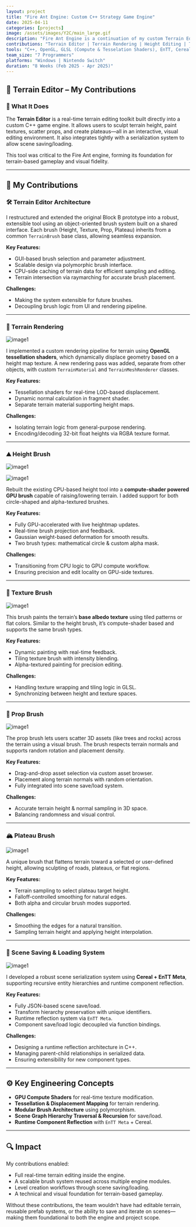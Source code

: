 ```yaml
---
layout: project
title: "Fire Ant Engine: Custom C++ Strategy Game Engine"
date: 2025-04-11
categories: [projects]
image: /assets/images/Y2C/main_large.gif
description: "Fire Ant Engine is a continuation of my custom Terrain Editor. The team was joined by seven talented programmers. The project features a prefab system, a terrain editor, flow-fields for AI agent navigation, an in-engine UI editor, optimizations which allowed a support for a large terrain map and many units, and support on Windows and Nintendo Switch."
contributions: "Terrain Editor | Terrain Rendering | Height Editing | Texture Editing | Prop Placement | Scene Serialization | Prefabs"
tools: "C++, OpenGL, GLSL (Compute & Tesselation Shaders), EnTT, Cereal, ImGui"
team_size: "7 Programmers"
platforms: "Windows | Nintendo Switch"
duration: "8 Weeks (Feb 2025 - Apr 2025)"
---
```


## 🌄 Terrain Editor – My Contributions

### 🧩 What It Does

The **Terrain Editor** is a real-time terrain editing toolkit built directly into a custom C++ game engine. It allows users to sculpt terrain height, paint textures, scatter props, and create plateaus—all in an interactive, visual editing environment. It also integrates tightly with a serialization system to allow scene saving/loading.

This tool was critical to the Fire Ant engine, forming its foundation for terrain-based gameplay and visual fidelity.

---

## 🔨 My Contributions

### 🛠️ Terrain Editor Architecture

I restructured and extended the original Block B prototype into a robust, extensible tool using an object-oriented brush system built on a shared interface. Each brush (Height, Texture, Prop, Plateau) inherits from a common `TerrainBrush` base class, allowing seamless expansion.

**Key Features:**

* GUI-based brush selection and parameter adjustment.
* Scalable design via polymorphic brush interface.
* CPU-side caching of terrain data for efficient sampling and editing.
* Terrain intersection via raymarching for accurate brush placement.

**Challenges:**

* Making the system extensible for future brushes.
* Decoupling brush logic from UI and rendering pipeline.

---

### 🌋 Terrain Rendering

![image1](../../assets/images/Y2C/tesselation.gif)

I implemented a custom rendering pipeline for terrain using **OpenGL tessellation shaders**, which dynamically displace geometry based on a height map texture. A new rendering pass was added, separate from other objects, with custom `TerrainMaterial` and `TerrainMeshRenderer` classes.

**Key Features:**

* Tessellation shaders for real-time LOD-based displacement.
* Dynamic normal calculation in fragment shader.
* Separate terrain material supporting height maps.

**Challenges:**

* Isolating terrain logic from general-purpose rendering.
* Encoding/decoding 32-bit float heights via RGBA texture format.

---

### ⛰️ Height Brush

![image1](../../assets/images/Y2C/height_brush_raise.gif)

![image1](../../assets/images/Y2C/height_brush_lower.gif)

Rebuilt the existing CPU-based height tool into a **compute-shader powered GPU brush** capable of raising/lowering terrain. I added support for both circle-shaped and alpha-textured brushes.

**Key Features:**

* Fully GPU-accelerated with live heightmap updates.
* Real-time brush projection and feedback.
* Gaussian weight-based deformation for smooth results.
* Two brush types: mathematical circle & custom alpha mask.

**Challenges:**

* Transitioning from CPU logic to GPU compute workflow.
* Ensuring precision and edit locality on GPU-side textures.

---

### 🎨 Texture Brush

![image1](../../assets/images/Y2C/texture_brush.gif)

This brush paints the terrain’s **base albedo texture** using tiled patterns or flat colors. Similar to the height brush, it’s compute-shader based and supports the same brush types.

**Key Features:**

* Dynamic painting with real-time feedback.
* Tiling texture brush with intensity blending.
* Alpha-textured painting for precision editing.

**Challenges:**

* Handling texture wrapping and tiling logic in GLSL.
* Synchronizing between height and texture spaces.

---

### 🌳 Prop Brush

![image1](../../assets/images/Y2C/prop_brush.gif)

The prop brush lets users scatter 3D assets (like trees and rocks) across the terrain using a visual brush. The brush respects terrain normals and supports random rotation and placement density.

**Key Features:**

* Drag-and-drop asset selection via custom asset browser.
* Placement along terrain normals with random orientation.
* Fully integrated into scene save/load system.

**Challenges:**

* Accurate terrain height & normal sampling in 3D space.
* Balancing randomness and visual control.

---

### 🏔️ Plateau Brush

![image1](../../assets/images/Y2C/plateau_brush.gif)

A unique brush that flattens terrain toward a selected or user-defined height, allowing sculpting of roads, plateaus, or flat regions.

**Key Features:**

* Terrain sampling to select plateau target height.
* Falloff-controlled smoothing for natural edges.
* Both alpha and circular brush modes supported.

**Challenges:**

* Smoothing the edges for a natural transition.
* Sampling terrain height and applying height interpolation.

---

### 💾 Scene Saving & Loading System

![image1](../../assets/images/Y2C/prefabs.gif)

I developed a robust scene serialization system using **Cereal + EnTT Meta**, supporting recursive entity hierarchies and runtime component reflection.

**Key Features:**

* Fully JSON-based scene save/load.
* Transform hierarchy preservation with unique identifiers.
* Runtime reflection system via `EnTT Meta`.
* Component save/load logic decoupled via function bindings.

**Challenges:**

* Designing a runtime reflection architecture in C++.
* Managing parent-child relationships in serialized data.
* Ensuring extensibility for new component types.

---

## ⚙️ Key Engineering Concepts

* **GPU Compute Shaders** for real-time texture modification.
* **Tessellation & Displacement Mapping** for terrain rendering.
* **Modular Brush Architecture** using polymorphism.
* **Scene Graph Hierarchy Traversal & Recursion** for save/load.
* **Runtime Component Reflection** with `EnTT Meta` + Cereal.

---

## 🔍 Impact

My contributions enabled:

* Full real-time terrain editing inside the engine.
* A scalable brush system reused across multiple engine modules.
* Level creation workflows through scene saving/loading.
* A technical and visual foundation for terrain-based gameplay.

Without these contributions, the team wouldn’t have had editable terrain, reusable prefab systems, or the ability to save and iterate on scenes—making them foundational to both the engine and project scope.
